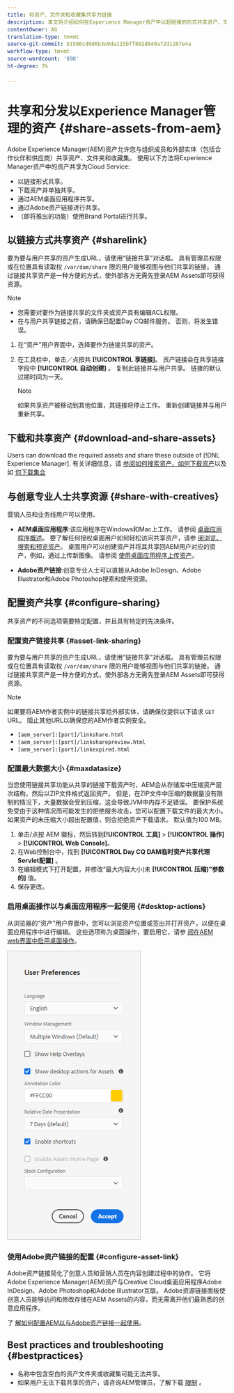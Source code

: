 ```yaml
---
title: 将资产、文件夹和收藏集共享为链接
description: 本文将介绍如何在Experience Manager资产中以超链接的形式共享资产、文件夹和收藏集。
contentOwner: AG
translation-type: tm+mt
source-git-commit: b1586cd9d6b3e9da115bff802d840a72d1207e4a
workflow-type: tm+mt
source-wordcount: '898'
ht-degree: 3%

---
```



# 共享和分发以Experience Manager管理的资产 {#share-assets-from-aem}

Adobe Experience Manager(AEM)资产允许您与组织成员和外部实体（包括合作伙伴和供应商）共享资产、文件夹和收藏集。 使用以下方法将Experience Manager资产中的资产共享为Cloud Service:

* 以链接形式共享。
* 下载资产并单独共享。
* 通过AEM桌面应用程序共享。
* 通过Adobe资产链接进行共享。
* （即将推出的功能）使用Brand Portal进行共享。

## 以链接方式共享资产 {#sharelink}

要为要与用户共享的资产生成URL，请使用“链接共享”对话框。 具有管理员权限或在位置具有读取权 `/var/dam/share` 限的用户能够视图与他们共享的链接。 通过链接共享资产是一种方便的方式，使外部各方无需先登录AEM Assets即可获得资源。

>[!NOTE]
>
>* 您需要对要作为链接共享的文件夹或资产具有编辑ACL权限。
>* 在与用户共享链接之前，请确保已配置Day CQ邮件服务。 否则，将发生错误。


1. 在“资产”用户界面中，选择要作为链接共享的资产。
1. 在工具栏中，单击／点按共 **[!UICONTROL 享链接]**。 资产链接会在共享链接字段中 **[!UICONTROL 自动创建]** 。 复制此链接并与用户共享。 链接的默认过期时间为一天。

   >[!NOTE]
   >
   >如果共享资产被移动到其他位置，其链接将停止工作。 重新创建链接并与用户重新共享。

<!--
## Share assets as a link {#sharelink}

To generate the URL for assets you want to share with users, use the Link Sharing dialog. Users with administrator privileges or with read permissions at `/var/dam/share` location are able to view the links shared with them. Sharing assets through a link is a convenient way of making resources available to external parties without them having to first log in to AEM Assets.

>[!NOTE]
>
>* You need Edit ACL permission on the folder or the asset that you want to share as a link.
>* Before you share a link with users, ensure that Day CQ Mail Service is configured. Otherwise, an error occurs.

1. In the Assets user interface, select the asset to share as a link.
1. From the toolbar, click/tap the **[!UICONTROL Share Link]**.

   An asset link is auto-created in the **[!UICONTROL Share Link]** field. Copy this link and share it with the users. The default expiration time for the link is one day.

   Alternatively, proceed to perform steps 3-7 of this procedure to add email recipients, configure the expiration time for the link, and send it from the dialog.

   >[!NOTE]
   >
   >If a shared asset is moved to a different location, its link stops working. Re-create the link and re-share with the users.

1. From the web console, open the **[!UICONTROL Day CQ Link Externalizer]** configuration and modify the following properties in the **[!UICONTROL Domains]** field with the values mentioned against each:

    * local
    * author
    * publish

   For the local and author properties, provide the URL for the local and author instance respectively. Both local and author properties have the same value if you run a single AEM author instance. For publish, provide the URL for the publish instance.

1. In the email address box of the **[!UICONTROL Link Sharing]** dialog, type the email ID of the user you want to share the link with. You can also share the link with multiple users.

   If the user is a member of your organization, select the user's email ID from the suggested email IDs that appear in the list below the typing area. For an external user, type the complete email ID and then select it from the list.

   To enable emails to be sent out to users, configure the SMTP server details in [Day CQ Mail Service](/help/assets/configure-asset-sharing.md#configmailservice).

   >[!NOTE]
   >
   >If you enter an email ID of a user that is not a member of your organization, the words "External User" are prefixed with the email ID of the user.

1. In the **[!UICONTROL Subject]** box, enter a subject for the asset you want to share.
1. In the **[!UICONTROL Message]** box, enter an optional message.
1. In the **[!UICONTROL Expiration]** field, specify an expiration date and time for the link using the date picker. By default, the expiration date is set for a week from the date you share the link.
1. To let users download the original image along with the renditions, select **[!UICONTROL Allow download of original file]**.

   >[!NOTE]
   >
   >By default, users can only download the renditions of the asset that you share as a link.

1. Click **[!UICONTROL Share]**. A message confirms that the link is shared with the users through an email.
1. To view the shared asset, click/tap the link in the email that is sent to the user. The shared asset is displayed in the **[!UICONTROL Adobe Marketing Cloud]** page.

   To toggle to the list view, click/tap the layout icon in the toolbar.

1. To generate a preview of the asset, click/tap the shared asset. To close the preview and return to the **[!UICONTROL Marketing Cloud]** page, click/tap **[!UICONTROL Back]** in the toolbar. If you have shared a folder, click/tap **[!UICONTROL Parent Folder]** to return to the parent folder.

   >[!NOTE]
   >
   >AEM supports generating the preview of assets of these MIME types: JPG, PNG, GIF, BMP, INDD, PDF, and PPT. You can only download the assets of the other MIME types.

1. To download the shared asset, click/tap **[!UICONTROL Select]** from the toolbar, click/tap the asset, and then click/tap **[!UICONTROL Download]** from the toolbar.
1. To view the assets you shared as links, go to the Assets user interface and click/tap the GlobalNav icon. Choose **[!UICONTROL Navigation]** from the list to display the Navigation pane.
1. From the Navigation pane, choose **[!UICONTROL Shared Links]** to display a list of shared assets.
1. To un-share an asset, select it and tap/click **[!UICONTROL Unshare]** from the toolbar.

A message confirms that you unshared the asset. In addition, the entry for the asset is removed from the list.
-->

## 下载和共享资产 {#download-and-share-assets}

Users can download the required assets and share these outside of [!DNL Experience Manager]. 有关详细信息，请 [参阅如何搜索资产](/help/assets/search-assets.md)[、如何下载资产](/help/assets/download-assets-from-aem.md)以及如 [何下载集合](manage-collections.md#download-a-collection)

## 与创意专业人士共享资源 {#share-with-creatives}

营销人员和业务线用户可以使用、

* **AEM桌面应用程序**:该应用程序在Windows和Mac上工作。 请参阅 [桌面应用程序概述](https://experienceleague.adobe.com/docs/experience-manager-desktop-app/using/introduction.html)。 要了解任何授权桌面用户如何轻松访问共享资产，请参 [阅浏览、搜索和预览资产](https://experienceleague.adobe.com/docs/experience-manager-desktop-app/using/using.html#browse-search-preview-assets)。 桌面用户可以创建资产并将其共享回AEM用户对应的资产，例如，通过上传新图像。 请参阅 [使用桌面应用程序上传资产](https://experienceleague.adobe.com/docs/experience-manager-desktop-app/using/using.html#upload-and-add-new-assets-to-aem)。

* **Adobe资产链接**:创意专业人士可以直接从Adobe InDesign、Adobe Illustrator和Adobe Photoshop搜索和使用资源。

## 配置资产共享 {#configure-sharing}

共享资产的不同选项需要特定配置，并且具有特定的先决条件。

### 配置资产链接共享 {#asset-link-sharing}

<!-- TBD: Web Console is not there so how to configure Day CQ email service? Or is it not required now? -->

要为要与用户共享的资产生成URL，请使用“链接共享”对话框。 具有管理员权限或在位置具有读取权 `/var/dam/share` 限的用户能够视图与他们共享的链接。 通过链接共享资产是一种方便的方式，使外部各方无需先登录AEM Assets即可获得资源。

>[!NOTE]
>
>如果要将AEM作者实例中的链接共享给外部实体，请确保仅提供以下请求 `GET` URL。 阻止其他URL以确保您的AEM作者实例安全。
>* `[aem_server]:[port]/linkshare.html`
>* `[aem_server]:[port]/linksharepreview.html`
>* `[aem_server]:[port]/linkexpired.html`


<!--
## Configure Day CQ mail service {#configmailservice}

Before you can share assets as links, configure the email service.

1. Click or tap the AEM logo, and then navigate to **[!UICONTROL Tools]** &gt; **[!UICONTROL Operations]** &gt; **[!UICONTROL Web Console]**.
1. From the list of services, locate **[!UICONTROL Day CQ Mail Service]**.
1. Click the **[!UICONTROL Edit]** icon beside the service, and configure the following parameters for **Day CQ Mail Service]** with the details mentioned against their names:

    * SMTP server host name: email server host name
    * SMTP server port: email server port
    * SMTP user: email server user name
    * SMTP password: email server password

1. Click/tap **[!UICONTROL Save]**.
-->

### 配置最大数据大小 {#maxdatasize}

当您使用链接共享功能从共享的链接下载资产时，AEM会从存储库中压缩资产层次结构，然后以ZIP文件格式返回资产。 但是，在ZIP文件中压缩的数据量没有限制的情况下，大量数据会受到压缩，这会导致JVM中内存不足错误。 要保护系统免受由于这种情况而可能发生的拒绝服务攻击，您可以配置下载文件的最大大小。 如果资产的未压缩大小超出配置值，则会拒绝资产下载请求。 默认值为100 MB。

1. 单击/点按 AEM 徽标，然后转到&#x200B;**[!UICONTROL 工具]** > **[!UICONTROL 操作]** > **[!UICONTROL Web Console]**。
1. 在Web控制台中，找到 **[!UICONTROL Day CQ DAM临时资产共享代理Servlet配置]** 。
1. 在编辑模式下打开配置，并修改“最大内容大小(未 **[!UICONTROL 压缩)”参数的]** 值。
1. 保存更改。

<!--
Add content or link about how to configure sharing via BP, DA, AAL, etc.
-->

### 启用桌面操作以与桌面应用程序一起使用 {#desktop-actions}

从浏览器的“资产”用户界面中，您可以浏览资产位置或签出并打开资产，以便在桌面应用程序中进行编辑。 这些选项称为桌面操作，要启用它，请参 [阅在AEM web界面中启用桌面操作](https://experienceleague.adobe.com/docs/experience-manager-desktop-app/using/using.html#desktopactions-v2)。

![使用桌面应用程序时启用桌面操作以用作快捷方式](assets/enable_desktop_actions.png)

### 使用Adobe资产链接的配置 {#configure-asset-link}

Adobe资产链接简化了创意人员和营销人员在内容创建过程中的协作。 它将Adobe Experience Manager(AEM)资产与Creative Cloud桌面应用程序Adobe InDesign、Adobe Photoshop和Adobe Illustrator互联。 Adobe资源链接面板使创意人员能够访问和修改存储在AEM Assets的内容，而无需离开他们最熟悉的创意应用程序。

了 [解如何配置AEM以与Adobe资产链接一起使用](https://helpx.adobe.com/cn/enterprise/using/configure-aem-assets-for-asset-link.html)。

## Best practices and troubleshooting {#bestpractices}

* 名称中包含空白的资产文件夹或收藏集可能无法共享。
* 如果用户无法下载共享的资产，请咨询AEM管理员，了解下载 [限制](#maxdatasize) 。

<!--
* If you cannot send email with links to shared assets or if the other users cannot receive your email, check with your AEM administrator if the [email service](/help/assets/configure-asset-sharing.md#configmailservice) is configured or not. 
* If you cannot share assets using link sharing functionality, ensure that you have the appropriate permissions. See [share assets](#sharelink).
-->

<!--
Add content or link about how to share using Brand Portal when it is available on Cloud Service.
-->
